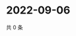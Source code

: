 # 2022-09-06

共 0 条

<!-- BEGIN WEIBO -->
<!-- 最后更新时间 Tue Sep 06 2022 05:00:50 GMT+0800 (China Standard Time) -->

<!-- END WEIBO -->
